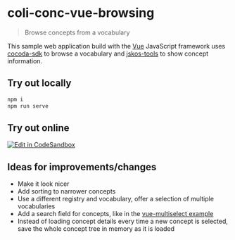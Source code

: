 # coli-conc-vue-browsing

> Browse concepts from a vocabulary

This sample web application build with the [Vue] JavaScript framework uses [cocoda-sdk] to browse a vocabulary and [jskos-tools] to show concept information.

## Try out locally

```bash
npm i
npm run serve
```

## Try out online

[![Edit in CodeSandbox](https://codesandbox.io/static/img/play-codesandbox.svg)](https://codesandbox.io/s/github/gbv/coli-conc-examples/tree/main/vue-browsing?file=/src/App.vue)

## Ideas for improvements/changes

- Make it look nicer
- Add sorting to narrower concepts
- Use a different registry and vocabulary, offer a selection of multiple vocabularies
- Add a search field for concepts, like in the [vue-multiselect example](https://github.com/gbv/coli-conc-examples/tree/main/vue-multiselect)
- Instead of loading concept details every time a new concept is selected, save the whole concept tree in memory as it is loaded

[vue]: https://vuejs.org/
[cocoda-sdk]: https://github.com/gbv/cocoda-sdk#readme
[jskos-tools]: https://github.com/gbv/jskos-tools#readme
